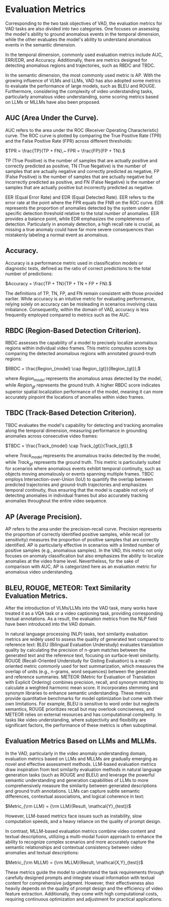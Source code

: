 
Evaluation Metrics
====

Corresponding to the two task objectives of VAD, the evaluation metrics for VAD tasks are also divided into two categories. One focuses on assessing the model's ability to ground anomalous events in the temporal dimension, while the other evaluates the model's ability to understand anomalous events in the semantic dimension.

In the temporal dimension, commonly used evaluation metrics include AUC, ERR/EDR, and Accuracy. Additionally, there are metrics designed for detecting anomalous regions and trajectories, such as RBDC and TBDC.

In the semantic dimension, the most commonly used metric is AP. With the growing influence of VLMs and LLMs, VAD has also adopted some metrics to evaluate the performance of large models, such as BLEU and ROUGE. Furthermore, considering the complexity of video understanding tasks, particularly anomalous video understanding, some scoring metrics based on LLMs or MLLMs have also been proposed.

AUC (Area Under the Curve). 
----
AUC refers to the area under the ROC (Receiver Operating Characteristic) curve. The ROC curve is plotted by comparing the True Positive Rate (TPR) and the False Positive Rate (FPR) across different thresholds:

$TPR = \frac{TP}{TP + FN},~ FPR = \frac{FP}{FP + TN}.$

TP (True Positive) is the number of samples that are actually positive and correctly predicted as positive, TN (True Negative) is the number of samples that are actually negative and correctly predicted as negative, FP (False Positive) is the number of samples that are actually negative but incorrectly predicted as positive, and FN (False Negative) is the number of samples that are actually positive but incorrectly predicted as negative.

EER (Equal Error Rate) and EDR (Equal Detected Rate). EER refers to the error rate at the point where the FPR equals the FNR on the ROC curve. EDR represents the proportion of anomalies detected by the system under a specific detection threshold relative to the total number of anomalies. EER provides a balance point, while EDR emphasizes the completeness of detection. Particularly in anomaly detection, a high recall rate is crucial, as missing a true anomaly could have far more severe consequences than mistakenly labeling a normal event as anomalous.

Accuracy. 
----
Accuracy is a performance metric used in classification models or diagnostic tests, defined as the ratio of correct predictions to the total number of predictions:

$Accuracy = \frac{TP + TN}{TP + TN + FP + FN}.$

The definitions of TP, TN, FP, and FN remain consistent with those provided earlier. While accuracy is an intuitive metric for evaluating performance, relying solely on accuracy can be misleading in scenarios involving class imbalance. Consequently, within the domain of VAD, accuracy is less frequently employed compared to metrics such as the AUC.

RBDC (Region-Based Detection Criterion).
----
RBDC assesses the capability of a model to precisely localize anomalous regions within individual video frames. This metric computes scores by comparing the detected anomalous regions with annotated ground-truth regions:

$RBDC = \frac{Region_{model} \cap Region_{gt}}{Region_{gt}},$

where $Region_{model}$ represents the anomalous areas detected by the model, while $Region_{gt}$ represents the ground truth.
A higher RBDC score indicates superior spatial localization performance of the model, meaning it can more accurately pinpoint the locations of anomalies within video frames.

TBDC (Track-Based Detection Criterion).
----
TBDC evaluates the model's capability for detecting and tracking anomalies along the temporal dimension, measuring performance in grounding anomalies across consecutive video frames:

$TBDC = \frac{Track_{model} \cap Track_{gt}}{Track_{gt}},$

where $Track_{model}$ represents the anomalous tracks detected by the model, while $Track_{gt}$ represents the ground truth. 
This metric is particularly suited for scenarios where anomalous events exhibit temporal continuity, such as objects moving anomalously or events spanning multiple frames.
TBDC employs Intersection-over-Union (IoU) to quantify the overlap between predicted trajectories and ground-truth trajectories and emphasizes temporal continuity, thus ensuring that the model is capable not only of detecting anomalies in individual frames but also accurately tracking anomalies throughout the entire video sequence.

AP (Average Precision). 
----
AP refers to the area under the precision-recall curve. Precision represents the proportion of correctly identified positive samples, while recall (or sensitivity) measures the proportion of positive samples that are correctly identified. AP is particularly effective in scenarios with a limited number of positive samples (e.g., anomalous samples). In the VAD, this metric not only focuses on anomaly classification but also emphasizes the ability to localize anomalies at the video frame level. Nevertheless, for the sake of comparison with AUC, AP is categorized here as an evaluation metric for anomalous video understanding.

BLEU, ROUGE, METEOR: Text Similarity Evaluation Metrics. 
----
After the introduction of VLMs/LLMs into the VAD task, many works have treated it as a VQA task or a video captioning task, providing corresponding textual annotations. As a result, the evaluation metrics from the NLP field have been introduced into the VAD domain.

In natural language processing (NLP) tasks, text similarity evaluation metrics are widely used to assess the quality of generated text compared to reference text: BLEU (Bilingual Evaluation Understudy) evaluates translation quality by calculating the precision of n-gram matches between the generated text and the reference text, focusing on surface-level similarity. ROUGE (Recall-Oriented Understudy for Gisting Evaluation) is a recall-oriented metric commonly used for text summarization, which measures the overlap of units (e.g., n-grams, word sequences) between the generated and reference summaries. METEOR (Metric for Evaluation of Translation with Explicit Ordering) combines precision, recall, and synonym matching to calculate a weighted harmonic mean score. It incorporates stemming and synonym libraries to enhance semantic understanding.
These metrics provide quantitative benchmarks for model optimization but come with their own limitations. For example, BLEU is sensitive to word order but neglects semantics, ROUGE prioritizes recall but may overlook conciseness, and METEOR relies on external resources and has computational complexity. In tasks like video understanding, where subjectivity and flexibility are significant factors, the performance of these metrics is often suboptimal.

Evaluation Metrics Based on LLMs and MLLMs.
----
In the VAD, particularly in the video anomaly understanding domain, evaluation metrics based on LLMs and MLLMs are gradually emerging as novel and effective assessment methods. LLM-based evaluation metrics draw inspiration from text similarity evaluation methods in natural language generation tasks (such as ROUGE and BLEU) and leverage the powerful semantic understanding and generation capabilities of LLMs to more comprehensively measure the similarity between generated descriptions and ground truth annotations. LLMs can capture subtle semantic differences, contextual associations, and logical coherence in text:

$Metric_{\rm LLM} = {\rm LLM}(Result, \mathcal{Y}_{test})$

However, LLM-based metrics face issues such as instability, slow computation speeds, and a heavy reliance on the quality of prompt design.

In contrast, MLLM-based evaluation metrics combine video content and textual descriptions, utilizing a multi-modal fusion approach to enhance the ability to recognize complex scenarios and more accurately capture the semantic relationships and contextual consistency between video anomalies and textual descriptions:

$Metric_{\rm MLLM} = {\rm MLLM}(Result, \mathcal{X,Y}_{test})$

These metrics guide the model to understand the task requirements through carefully designed prompts and integrate visual information with textual content for comprehensive judgment. However, their effectiveness also heavily depends on the quality of prompt design and the efficiency of video feature extraction. Additionally, they come with high computational costs, requiring continuous optimization and adjustment for practical applications.
